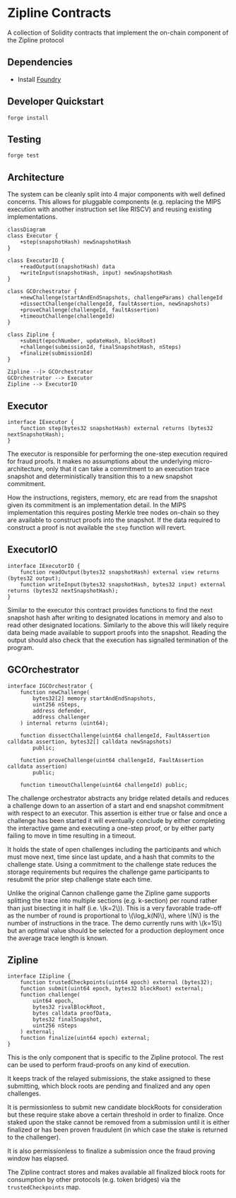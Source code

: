 # Zipline Contracts

A collection of Solidity contracts that implement the on-chain component of the Zipline protocol

## Dependencies

- Install [Foundry](https://getfoundry.sh/) 

## Developer Quickstart

```shell
forge install
```

## Testing

```shell
forge test
```

## Architecture


The system can be cleanly split into 4 major components with well defined concerns. This allows for pluggable components (e.g. replacing the MIPS execution with another instruction set like RISCV) and reusing existing implementations.

```mermaid
classDiagram
class Executor {
    +step(snapshotHash) newSnapshotHash
}

class ExecutorIO {
    +readOutput(snapshotHash) data
    +writeInput(snapshotHash, input) newSnapshotHash
}

class GCOrchestrator {
    +newChallenge(startAndEndSnapshots, challengeParams) challengeId
    +dissectChallenge(challengeId, faultAssertion, newSnapshots)
    +proveChallenge(challengeId, faultAssertion)
    +timeoutChallenge(challengeId)
}

class Zipline {
    +submit(epochNumber, updateHash, blockRoot)
    +challenge(submissionId, finalSnapshotHash, nSteps)
    +finalize(submissionId)
}   

Zipline --|> GCOrchestrator
GCOrchestrator --> Executor
Zipline --> ExecutorIO
```

## Executor

```solidity
interface IExecutor {
    function step(bytes32 snapshotHash) external returns (bytes32 nextSnapshotHash);
}
```

The executor is responsible for performing the one-step execution required for fraud proofs. It makes no assumptions about the underlying micro-architecture, only that it can take a commitment to an execution trace snapshot and deterministically transition this to a new snapshot commitment.

How the instructions, registers, memory, etc are read from the snapshot given its commitment is an implementation detail. In the MIPS implementation this requires posting Merkle tree nodes on-chain so they are available to construct proofs into the snapshot. If the data required to construct a proof is not available the `step` function will revert.

## ExecutorIO

```solidity
interface IExecutorIO {
    function readOutput(bytes32 snapshotHash) external view returns (bytes32 output);
    function writeInput(bytes32 snapshotHash, bytes32 input) external returns (bytes32 nextSnapshotHash);
}
```

Similar to the executor this contract provides functions to find the next snapshot hash after writing to designated locations in memory and also to read other designated locations. Similarly to the above this will likely require data being made available to support proofs into the snapshot. Reading the output should also check that the execution has signalled termination of the program.

## GCOrchestrator

```solidity
interface IGCOrchestrator {
    function newChallenge(
        bytes32[2] memory startAndEndSnapshots,
        uint256 nSteps,
        address defender,
        address challenger
    ) internal returns (uint64);

    function dissectChallenge(uint64 challengeId, FaultAssertion calldata assertion, bytes32[] calldata newSnapshots)
        public;

    function proveChallenge(uint64 challengeId, FaultAssertion calldata assertion)
        public;

    function timeoutChallenge(uint64 challengeId) public;
```

The challenge orchestrator abstracts any bridge related details and reduces a challenge down to an assertion of a start and end snapshot commitment with respect to an executor. This assertion is either true or false and once a challenge has been started it will eventually conclude by either completing the interactive game and executing a one-step proof, or by either party failing to move in time resulting in a timeout.

It holds the state of open challenges including the participants and which must move next, time since last update, and a hash that commits to the challenge state. Using a commitment to the challenge state reduces the storage requirements but requires the challenge game participants to resubmit the prior step challenge state each time.


Unlike the original Cannon challenge game the Zipline game supports splitting the trace into multiple sections (e.g. k-section) per round rather than just bisecting it in half (i.e. \\(k=2\\)). This is a very favorable trade-off as the number of round is proportional to \\(\log_k(N)\\), where \\(N\\) is the number of instructions in the trace. The demo currently runs with \\(k=15\\) but an optimal value should be selected for a production deployment once the average trace length is known.

## Zipline

```solidity
interface IZipline {
    function trustedCheckpoints(uint64 epoch) external (bytes32);
    function submit(uint64 epoch, bytes32 blockRoot) external;
    function challenge(
        uint64 epoch,
        bytes32 rivalBlockRoot,
        bytes calldata proofData,
        bytes32 finalSnapshot,
        uint256 nSteps
    ) external;
    function finalize(uint64 epoch) external;
}
```

This is the only component that is specific to the Zipline protocol. The rest can be used to perform fraud-proofs on any kind of execution.

It keeps track of the relayed submissions, the stake assigned to these submitting, which block roots are pending and finalized and any open challenges.

It is permissionless to submit new candidate blockRoots for consideration but these require stake above a certain threshold in order to finalize. Once staked upon the stake cannot be removed from a submission until it is either finalized or has been proven fraudulent (in which case the stake is returned to the challenger).

It is also permissionless to finalize a submission once the fraud proving window has elapsed.

The Zipline contract stores and makes available all finalized block roots for consumption by other protocols (e.g. token bridges) via the `trustedCheckpoints` map.
